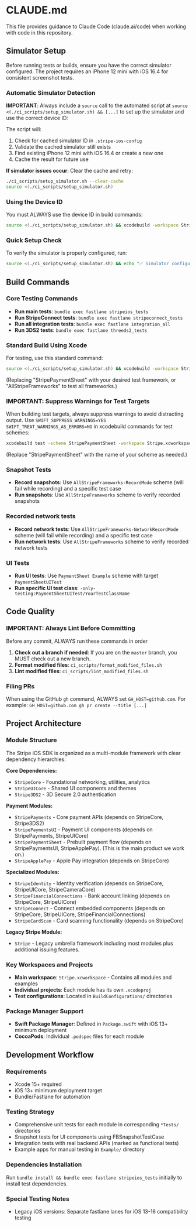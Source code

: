 # CLAUDE.md

This file provides guidance to Claude Code (claude.ai/code) when working with code in this repository.

## Simulator Setup

Before running tests or builds, ensure you have the correct simulator configured. The project requires an iPhone 12 mini with iOS 16.4 for consistent screenshot tests.

### Automatic Simulator Detection

**IMPORTANT**: Always include a `source` call to the automated script at `source <(./ci_scripts/setup_simulator.sh) && [...]` to set up the simulator and use the correct device ID:

The script will:
1. Check for cached simulator ID in `.stripe-ios-config`
2. Validate the cached simulator still exists
3. Find existing iPhone 12 mini with iOS 16.4 or create a new one
4. Cache the result for future use

**If simulator issues occur**: Clear the cache and retry:
```bash
./ci_scripts/setup_simulator.sh --clear-cache
source <(./ci_scripts/setup_simulator.sh)
```

### Using the Device ID

You must ALWAYS use the device ID in build commands:
```bash
source <(./ci_scripts/setup_simulator.sh) && xcodebuild -workspace Stripe.xcworkspace -scheme "StripePaymentSheet" -destination "id=$DEVICE_ID_FROM_USER_SETTINGS,arch=arm64" -quiet
```

### Quick Setup Check

To verify the simulator is properly configured, run:
```bash
source <(./ci_scripts/setup_simulator.sh) && echo "✅ Simulator configured: $DEVICE_ID_FROM_USER_SETTINGS"
```

## Build Commands

### Core Testing Commands
- **Run main tests**: `bundle exec fastlane stripeios_tests`
- **Run StripeConnect tests**: `bundle exec fastlane stripeconnect_tests` 
- **Run all integration tests**: `bundle exec fastlane integration_all`
- **Run 3DS2 tests**: `bundle exec fastlane threeds2_tests`

### Standard Build Using Xcode
For testing, use this standard command:
```bash
source <(./ci_scripts/setup_simulator.sh) && xcodebuild -workspace Stripe.xcworkspace -scheme "StripePaymentSheet" -destination "id=$DEVICE_ID_FROM_USER_SETTINGS,arch=arm64" -quiet SWIFT_SUPPRESS_WARNINGS=YES SWIFT_TREAT_WARNINGS_AS_ERRORS=NO
```
(Replacing "StripePaymentSheet" with your desired test framework, or "AllStripeFrameworks" to test all frameworks.)

### **IMPORTANT: Suppress Warnings for Test Targets**
When building test targets, always suppress warnings to avoid distracting output. Use `SWIFT_SUPPRESS_WARNINGS=YES SWIFT_TREAT_WARNINGS_AS_ERRORS=NO` in xcodebuild commands for test schemes:
```bash
xcodebuild test -scheme StripePaymentSheet -workspace Stripe.xcworkspace -destination "id=$DEVICE_ID_FROM_USER_SETTINGS,arch=arm64" -quiet SWIFT_SUPPRESS_WARNINGS=YES SWIFT_TREAT_WARNINGS_AS_ERRORS=NO
```
(Replace "StripePaymentSheet" with the name of your scheme as needed.)

### Snapshot Tests
- **Record snapshots**: Use `AllStripeFrameworks-RecordMode` scheme (will fail while recording) and a specific test case
- **Run snapshots**: Use `AllStripeFrameworks` scheme to verify recorded snapshots

### Recorded network tests
- **Record network tests**: Use `AllStripeFrameworks-NetworkRecordMode` scheme (will fail while recording) and a specific test case
- **Run network tests**: Use `AllStripeFrameworks` scheme to verify recorded network tests

### UI Tests
- **Run UI tests**: Use `PaymentSheet Example` scheme with target `PaymentSheetUITest`
- **Run specific UI test class**: `-only-testing:PaymentSheetUITest/YourTestClassName`

## Code Quality

### **IMPORTANT: Always Lint Before Committing**
Before any commit, ALWAYS run these commands in order

1. **Check out a branch if needed**: If you are on the `master` branch, you MUST check out a new branch.
2. **Format modified files**: `ci_scripts/format_modified_files.sh`
3. **Lint modified files**: `ci_scripts/lint_modified_files.sh`

### Filing PRs
When using the GitHub `gh` command, ALWAYS set `GH_HOST=github.com`. For example: `GH_HOST=github.com gh pr create --title [...]`

## Project Architecture

### Module Structure
The Stripe iOS SDK is organized as a multi-module framework with clear dependency hierarchies:

**Core Dependencies:**
- `StripeCore` - Foundational networking, utilities, analytics
- `StripeUICore` - Shared UI components and themes
- `Stripe3DS2` - 3D Secure 2.0 authentication

**Payment Modules:**
- `StripePayments` - Core payment APIs (depends on StripeCore, Stripe3DS2)
- `StripePaymentsUI` - Payment UI components (depends on StripePayments, StripeUICore)
- `StripePaymentSheet` - Prebuilt payment flow (depends on StripePaymentsUI, StripeApplePay). (This is the main product we work on.)
- `StripeApplePay` - Apple Pay integration (depends on StripeCore)

**Specialized Modules:**
- `StripeIdentity` - Identity verification (depends on StripeCore, StripeUICore, StripeCameraCore)
- `StripeFinancialConnections` - Bank account linking (depends on StripeCore, StripeUICore)
- `StripeConnect` - Connect embedded components (depends on StripeCore, StripeUICore, StripeFinancialConnections)
- `StripeCardScan` - Card scanning functionality (depends on StripeCore)

**Legacy Stripe Module:**
- `Stripe` - Legacy umbrella framework including most modules plus additional issuing features.

### Key Workspaces and Projects
- **Main workspace**: `Stripe.xcworkspace` - Contains all modules and examples
- **Individual projects**: Each module has its own `.xcodeproj`
- **Test configurations**: Located in `BuildConfigurations/` directories

### Package Manager Support
- **Swift Package Manager**: Defined in `Package.swift` with iOS 13+ minimum deployment
- **CocoaPods**: Individual `.podspec` files for each module

## Development Workflow

### Requirements
- Xcode 15+ required
- iOS 13+ minimum deployment target
- Bundle/Fastlane for automation

### Testing Strategy
- Comprehensive unit tests for each module in corresponding `*Tests/` directories
- Snapshot tests for UI components using FBSnapshotTestCase
- Integration tests with real backend APIs (marked as functional tests)
- Example apps for manual testing in `Example/` directory

### Dependencies Installation
Run `bundle install && bundle exec fastlane stripeios_tests` initially to install test dependencies.

### Special Testing Notes
- Legacy iOS versions: Separate fastlane lanes for iOS 13-16 compatibility testing
